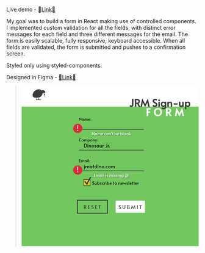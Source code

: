 Live demo - [🔗Link🔗](https://inspiring-kirch-10373d.netlify.app/)

My goal was to build a form in React making use of controlled components. I implemented custom validation for all the fields, with distinct error messages for each field and three different messages for the email. The form is easily scalable, fully responsive, keyboard accessible. When all fields are validated, the form is submitted and pushes to a confirmation screen. 

Styled only using styled-components.

Designed in Figma - [🔗Link🔗](https://www.figma.com/file/jadwrrrXhjyU1q11e0xCyX/SIA-form)

>![screenshot of form](./assets/Screenshot1.jpg)
